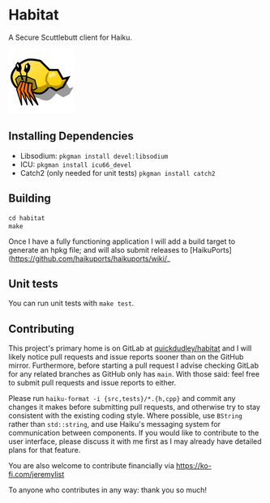 # Habitat

A Secure Scuttlebutt client for Haiku.

![Habitat icon](./Habitat-icon.svg)

## Installing Dependencies

- Libsodium: `pkgman install devel:libsodium`
- ICU: `pkgman install icu66_devel`
- Catch2 (only needed for unit tests) `pkgman install catch2`

## Building

```
cd habitat
make
```

Once I have a fully functioning application I will add a build target to
generate an hpkg file; and will also submit releases to [HaikuPorts](https://github.com/haikuports/haikuports/wiki/_

## Unit tests

You can run unit tests with `make test`.

## Contributing

This project's primary home is on GitLab at [quickdudley/habitat](https://gitlab.com/quickdudley/habitat) and I will likely notice pull requests and
issue reports sooner than on the GitHub mirror. Furthermore, before starting a
pull request I advise checking GitLab for any related branches as GitHub only
has `main`. With those said: feel free to submit pull requests and issue reports
to either.

Please run `haiku-format -i {src,tests}/*.{h,cpp}` and commit any changes it
makes before submitting pull requests, and otherwise try to stay consistent with
the existing coding style. Where possible, use `BString` rather than
`std::string`, and use Haiku's messaging system for communication between
components. If you would like to contribute to the user interface, please
discuss it with me first as I may already have detailed plans for that feature.

You are also welcome to contribute financially via https://ko-fi.com/jeremylist

To anyone who contributes in any way: thank you so much!
